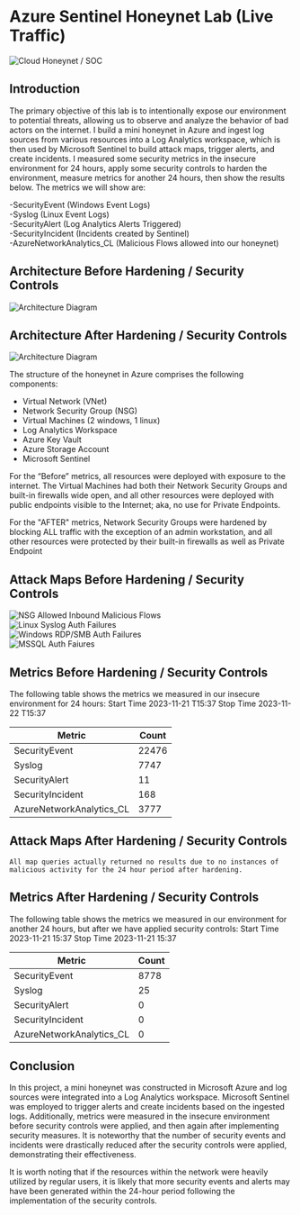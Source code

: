 # Azure Sentinel Honeynet Lab (Live Traffic)
![Cloud Honeynet / SOC](https://github.com/TherealvictorIT/Azure-Sentinel-Honey-net-Lab-/assets/125538763/33ad4cc3-33c9-415d-af6f-e9ebd4b1df51)

## Introduction

The primary objective of this lab is to intentionally expose our environment to potential threats, allowing us to observe and analyze the behavior of bad actors on the internet. I build a mini honeynet in Azure and ingest log sources from various resources into a Log Analytics workspace, which is then used by Microsoft Sentinel to build attack maps, trigger alerts, and create incidents. I measured some security metrics in the insecure environment for 24 hours, apply some security controls to harden the environment, measure metrics for another 24 hours, then show the results below. The metrics we will show are:

-SecurityEvent (Windows Event Logs)  
-Syslog (Linux Event Logs)  
-SecurityAlert (Log Analytics Alerts Triggered)  
-SecurityIncident (Incidents created by Sentinel)  
-AzureNetworkAnalytics_CL (Malicious Flows allowed into our honeynet)  


## Architecture Before Hardening / Security Controls
![Architecture Diagram](https://github.com/TherealvictorIT/Azure-Sentinel-Honey-net-Lab-/assets/125538763/d0aac605-677e-492e-b256-16e910db6b25">)


## Architecture After Hardening / Security Controls
![Architecture Diagram](https://github.com/TherealvictorIT/Azure-Sentinel-Honey-net-Lab-/assets/125538763/97899627-2aed-4629-84ab-03ea88a1def0">)

The structure of the honeynet in Azure comprises the following components:

- Virtual Network (VNet)
- Network Security Group (NSG)
- Virtual Machines (2 windows, 1 linux)
- Log Analytics Workspace
- Azure Key Vault
- Azure Storage Account
- Microsoft Sentinel

For the “Before” metrics, all resources were deployed with exposure to the internet. The Virtual Machines had both their Network Security Groups and built-in firewalls wide open, and all other resources were deployed with public endpoints visible to the Internet; aka, no use for Private Endpoints.  

For the "AFTER" metrics, Network Security Groups were hardened by blocking ALL traffic with the exception of an admin workstation, and all other resources were protected by their built-in firewalls as well as Private Endpoint  


## Attack Maps Before Hardening / Security Controls
![NSG Allowed Inbound Malicious Flows](https://github.com/TherealvictorIT/Azure-Sentinel-Honey-net-Lab-/assets/125538763/c58454a2-5887-43c7-9e92-f6fb0f012f03)<br>
![Linux Syslog Auth Failures](https://github.com/TherealvictorIT/Azure-Sentinel-Honey-net-Lab-/assets/125538763/3594d3bd-9b1c-4796-8572-b9854a04ecfb)<br>
![Windows RDP/SMB Auth Failures](https://github.com/TherealvictorIT/Azure-Sentinel-Honey-net-Lab-/assets/125538763/0187de7a-0249-411c-ba4c-ac235f168848)<br>
![MSSQL Auth Faiures](https://github.com/TherealvictorIT/Azure-Sentinel-Honey-net-Lab-/assets/125538763/1420d52c-54d1-4d20-beac-14bc3c0f3957)<br> 


## Metrics Before Hardening / Security Controls

The following table shows the metrics we measured in our insecure environment for 24 hours:
Start Time 2023-11-21 T15:37
Stop Time 2023-11-22 T15:37

| Metric                   | Count
| ------------------------ | -----
| SecurityEvent            | 22476
| Syslog                   | 7747
| SecurityAlert            | 11
| SecurityIncident         | 168
| AzureNetworkAnalytics_CL | 3777

## Attack Maps After Hardening / Security Controls

```All map queries actually returned no results due to no instances of malicious activity for the 24 hour period after hardening.```

## Metrics After Hardening / Security Controls

The following table shows the metrics we measured in our environment for another 24 hours, but after we have applied security controls:
Start Time 2023-11-21 15:37
Stop Time	2023-11-21 15:37

| Metric                   | Count
| ------------------------ | -----
| SecurityEvent            | 8778
| Syslog                   | 25
| SecurityAlert            | 0
| SecurityIncident         | 0
| AzureNetworkAnalytics_CL | 0

## Conclusion

In this project, a mini honeynet was constructed in Microsoft Azure and log sources were integrated into a Log Analytics workspace. Microsoft Sentinel was employed to trigger alerts and create incidents based on the ingested logs. Additionally, metrics were measured in the insecure environment before security controls were applied, and then again after implementing security measures. It is noteworthy that the number of security events and incidents were drastically reduced after the security controls were applied, demonstrating their effectiveness.

It is worth noting that if the resources within the network were heavily utilized by regular users, it is likely that more security events and alerts may have been generated within the 24-hour period following the implementation of the security controls.
